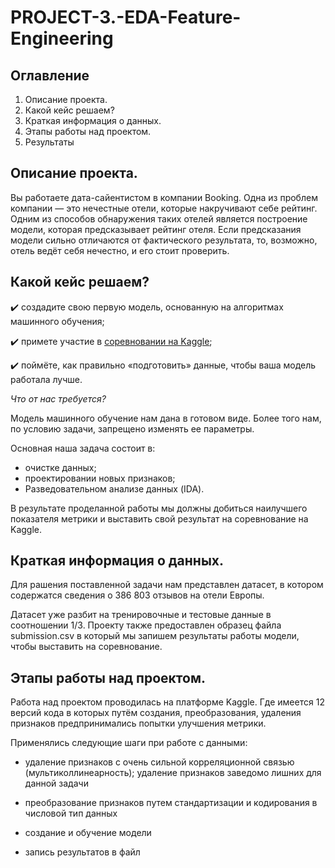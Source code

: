 # PROJECT-3.-EDA-Feature-Engineering

## Оглавление

1. Описание проекта.
2. Какой кейс решаем?
3. Краткая информация о данных.
4. Этапы работы над проектом.
5. Результаты

## Описание проекта.

Вы работаете дата-сайентистом в компании Booking. Одна из проблем компании — это нечестные отели, которые накручивают себе рейтинг. Одним из способов обнаружения таких отелей является построение модели, которая предсказывает рейтинг отеля. Если предсказания модели сильно отличаются от фактического результата, то, возможно, отель ведёт себя нечестно, и его стоит проверить.

## Какой кейс решаем?

✔️ создадите свою первую модель, основанную на алгоритмах машинного обучения;

✔️ примете участие в [соревновании на Kaggle](https://www.kaggle.com/code/aleksandrosip/project-3-eda-feature-engineering);

✔️ поймёте, как правильно «подготовить» данные, чтобы ваша модель работала лучше.

*Что от нас требуется?*

Модель машинного обучение нам дана в готовом виде. Более того нам, по условию задачи, запрещено изменять ее параметры.

Основная наша задача состоит в:
* очистке данных;
* проектировании новых признаков;
* Разведовательном анализе данных (IDA).

 В результате проделанной работы мы должны добиться наилучшего показателя метрики и выставить свой результат на соревнование на Kaggle.

## Краткая информация о данных.

Для рашения поставленной задачи нам представлен датасет, в котором содержатся сведения о 386 803 отзывов на отели Европы.

Датасет уже разбит на тренировочные и тестовые данные в соотношении 1/3. Проекту также предоставлен образец файла submission.csv в который мы запишем результаты работы модели, чтобы выставить на соревнование.

## Этапы работы над проектом.

Работа над проектом проводилась на платформе Kaggle. Где имеется 12 версий кода в которых путём создания, преобразования, удаления признаков предпринимались попытки улучшения метрики.

Применялись следующие шаги при работе с данными:

* удаление признаков с очень сильной корреляционной связью (мультиколлинеарность); удаление признаков заведомо лишних для данной задачи

* преобразование признаков путем стандартизации и кодирования в числовой тип данных

* создание и обучение модели

* запись результатов в файл

